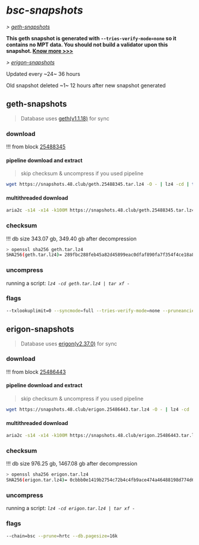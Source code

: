 # *bsc-snapshots*


*\> [geth-snapshots](#geth-snapshots)*

**This geth snapshot is generated with `--tries-verify-mode=none` so it contains no MPT data. You should not build a validator upon this snapshot. [Know more >>>](https://github.com/bnb-chain/bsc/pull/926)**

*\> [erigon-snapshots](#erigon-snapshots)*

Updated every ~24~ 36 hours

Old snapshot deleted ~1~ 12 hours after new snapshot generated

## geth-snapshots


> Database uses [geth(v1.1.18)](https://github.com/bnb-chain/bsc/releases/tag/v1.1.18) for sync


### download

<!-- begin_geth -->

!!! from block [25488345](https://bscscan.com/block/25488345)

#### pipeline download and extract
> skip checksum & uncompress if you used pipeline
```bash
wget https://snapshots.48.club/geth.25488345.tar.lz4 -O - | lz4 -cd | tar xf -
```

#### multithreaded download

```bash
aria2c -s14 -x14 -k100M https://snapshots.48.club/geth.25488345.tar.lz4 -o geth.tar.lz4
```


### checksum

!!! db size 343.07 gb, 349.40 gb after decompression
```bash
> openssl sha256 geth.tar.lz4
SHA256(geth.tar.lz4)= 289fbc288feb45a82d45899eac0dfaf890fa7f354f4ce18a8084cdc3e96e44c8
```

<!-- end_geth -->

### uncompress


running a script: _`lz4 -cd geth.tar.lz4 | tar xf -`_


### flags


```bash
--txlookuplimit=0 --syncmode=full --tries-verify-mode=none --pruneancient=true --diffblock=5000
```


## erigon-snapshots


> Database uses [erigon(v2.37.0)](https://github.com/ledgerwatch/erigon/releases/tag/v2.37.0) for sync


### download

<!-- begin_erigon -->

!!! from block [25486443](https://bscscan.com/block/25486443)

#### pipeline download and extract
> skip checksum & uncompress if you used pipeline
```bash
wget https://snapshots.48.club/erigon.25486443.tar.lz4 -O - | lz4 -cd | tar xf -
```

#### multithreaded download

```bash
aria2c -s14 -x14 -k100M https://snapshots.48.club/erigon.25486443.tar.lz4 -o erigon.tar.lz4
```


### checksum

!!! db size 976.25 gb, 1467.08 gb after decompression
```bash
> openssl sha256 erigon.tar.lz4
SHA256(erigon.tar.lz4)= 0cbbb0e1419b2754c72b4c4fb9ace474a46488198d774d66720dfb3e7b51a38b
```

<!-- end_erigon -->


### uncompress


running a script: _`lz4 -cd erigon.tar.lz4 | tar xf -`_


### flags


```bash
--chain=bsc --prune=hrtc --db.pagesize=16k
```
